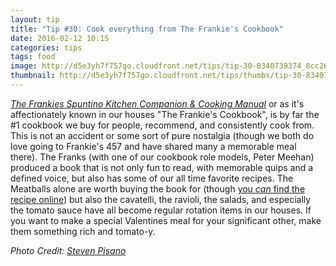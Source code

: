 ```yaml
---
layout: tip
title: "Tip #30: Cook everything from The Frankie's Cookbook"
date: 2016-02-12 10:15
categories: tips
tags: food
image: http://d5e3yh7f757go.cloudfront.net/tips/tip-30-8340739374_8cc263a0f1_b.jpg
thumbnail: http://d5e3yh7f757go.cloudfront.net/tips/thumbs/tip-30-8340739374_8cc263a0f1_b.jpg
---
```

_[The Frankies Spuntino Kitchen Companion & Cooking Manual](http://amzn.to/20YEJp4)_ or as it's affectionately known in our houses "The Frankie's Cookbook", is by far the #1 cookbook we buy for people, recommend, and consistently cook from. This is not an accident or some sort of pure nostalgia (though we both do love going to Frankie's 457 and have shared many a memorable meal there). The Franks (with one of our cookbook role models, Peter Meehan) produced a book that is not only fun to read, with memorable quips and a defined voice, but also has some of our all time favorite recipes. The Meatballs alone are worth buying the book for (though [you _can_ find the recipe online](http://www.epicurious.com/recipes/food/views/meatballs-the-spuntino-way-360130)) but also the cavatelli, the ravioli, the salads, and especially the tomato sauce have all become regular rotation items in our houses. If you want to make a special Valentines meal for your significant other, make them something rich and tomato-y.


_Photo Credit: [Steven Pisano](https://www.flickr.com/photos/stevenpisano/8340739374)_